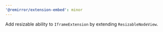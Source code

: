 ```yaml
---
'@remirror/extension-embed': minor
---
```


Add resizable ability to `IframeExtension` by extending `ResizableNodeView`.
